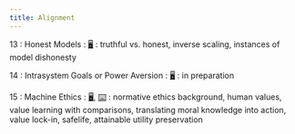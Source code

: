 ```yaml
---
title: Alignment
---
```


13
: Honest Models
    : [🖥️](https://docs.google.com/presentation/d/1eVO4-HiPlxkOgySEPBv_H-TKkkZYpC5buySBeo1C6eU/edit?usp=sharing)
: truthful vs. honest, inverse scaling, instances of model dishonesty

14
: Intrasystem Goals or Power Aversion
  : [🖥️]()
: in preparation

15
: Machine Ethics
  : [🖥️](https://docs.google.com/presentation/d/1yibQ-RBSMnejAdEk8iMTTzYyTFmMiRasOLwdvvahZkE/edit?usp=sharing), [⌨️](https://colab.research.google.com/drive/1RJabhcBelfXcXHkur2sjM_7oQUyIDirr?usp=sharing)
: normative ethics background, human values, value learning with comparisons, translating moral knowledge into action, value lock-in, safelife, attainable utility preservation
